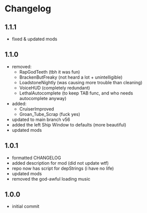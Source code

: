 # Changelog

## 1.1.1

- fixed & updated mods

## 1.1.0

- removed:
  - RapGodTeeth (tbh it was fun)
  - BrackenButFreaky (not heard a lot + unintelligible)
  - LoadstoneNightly (was causing more trouble than cleaning)
  - VoiceHUD (completely redundant)
  - LethalAutocomplete (to keep TAB func, and who needs autocomplete anyway)
- added:
  - CruiserImproved
  - Groan_Tube_Scrap (fuck yes)
- updated to main branch v56
- added the left Ship Window to defaults (more beautiful)
- updated mods

## 1.0.1

- formatted CHANGELOG
- added description for mod (did not update wtf)
- repo now has script for depStrings (i have no life)
- updated mods
- removed the god-awful loading music

## 1.0.0

- initial commit
